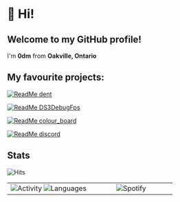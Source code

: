 # 👋 Hi! 

## Welcome to my GitHub profile!
I'm **0dm** from **Oakville, Ontario** 

## My favourite projects:
[![ReadMe dent](https://github-readme-stats.vercel.app/api/pin/?username=0dm&repo=dent)](https://github.com/0dm/dent)

[![ReadMe DS3DebugFps](https://github-readme-stats.vercel.app/api/pin/?username=0dm&repo=DS3DebugFps)](https://github.com/0dm/DS3DebugFps)

[![ReadMe colour_board](https://github-readme-stats.vercel.app/api/pin/?username=0dm&repo=colour_board)](https://github.com/0dm/colour_board)

[![ReadMe discord](https://github-readme-stats.vercel.app/api/pin/?username=0dm&repo=discord)](https://github.com/0dm/discord)

## Stats
<img src="https://hits.seeyoufarm.com/api/count/incr/badge.svg?url=https%3A%2F%2Fgithub.com%2F0dm&count_bg=%2350A411&title_bg=%23000000&icon=github.svg&icon_color=%23FFFFFF&title=hits&edge_flat=false" alt="Hits" />
<table>
  <tr> 
    <td valign="bottom" width="50%">
      <div align="center">
        <img src="https://github-readme-stats.vercel.app/api/top-langs/?username=0dm&layout=compact&theme=darcula" alt="Activity" />
        <img src="https://github-readme-stats.vercel.app/api?username=0dm&hide=contribs,prs&theme=darcula&show_icons=true" alt="Languages"/>
      </div>
    </td>
    <td valign="top" width="50%">
      <div align="center">
        <img src="https://spotify-github-profile.vercel.app/api/view?uid=12157581118&cover_image=true&theme=default" alt="Spotify" />
      </div>
    </td>
  </tr>
</table>
